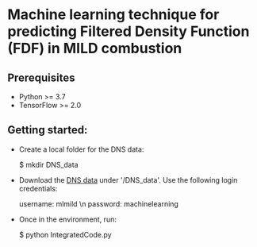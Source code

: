 # Machine learning technique for predicting Filtered Density Function (FDF) in MILD combustion
## Prerequisites
* Python >= 3.7
* TensorFlow >= 2.0

## Getting started:

  * Create a local folder for the DNS data:
  
    $ mkdir DNS_data
  
  * Download the [DNS data](http://www2.eng.cam.ac.uk/~zc252/fileShare/) under '/DNS_data'. Use the following login credentials:
  
    username: mlmild \n
    password: machinelearning
  
  * Once in the environment, run:
  
    $ python IntegratedCode.py
    
    
